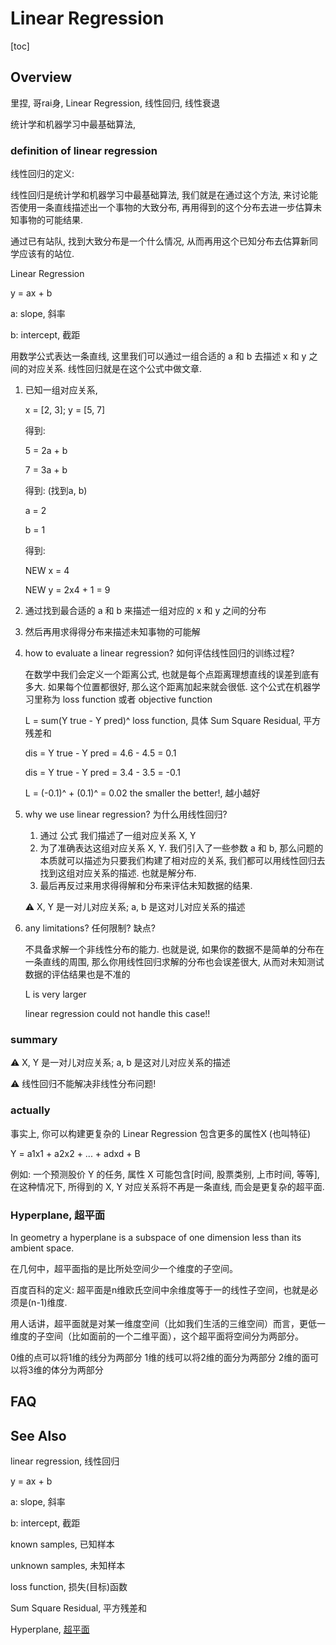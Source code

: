# Linear Regression

[toc]



## Overview

里捏, 哥rai身, Linear Regression, 线性回归, 线性衰退

统计学和机器学习中最基础算法, 

### definition of linear regression

线性回归的定义: 

线性回归是统计学和机器学习中最基础算法, 我们就是在通过这个方法, 来讨论能否使用一条直线描述出一个事物的大致分布, 再用得到的这个分布去进一步估算未知事物的可能结果. 

通过已有站队, 找到大致分布是一个什么情况, 从而再用这个已知分布去估算新同学应该有的站位.



Linear Regression

y = ax + b

a: slope, 斜率

b: intercept, 截距

用数学公式表达一条直线, 这里我们可以通过一组合适的 a 和 b 去描述 x 和 y 之间的对应关系. 线性回归就是在这个公式中做文章. 

1. 已知一组对应关系, 

   x = [2, 3]; y = [5, 7]

   得到: 

   5 = 2a + b

   7 = 3a + b

   得到: (找到a, b)

   a = 2

   b = 1

   得到: 

   NEW x = 4

   NEW y = 2x4 + 1 = 9

2. 通过找到最合适的 a 和 b 来描述一组对应的 x 和 y 之间的分布

3. 然后再用求得得分布来描述未知事物的可能解

4. how to evaluate a linear regression? 如何评估线性回归的训练过程?

   在数学中我们会定义一个距离公式, 也就是每个点距离理想直线的误差到底有多大. 如果每个位置都很好, 那么这个距离加起来就会很低. 这个公式在机器学习里称为 loss function 或者 objective function

   L = sum(Y true - Y pred)^                     			loss function, 具体 Sum Square Residual, 平方残差和

   dis = Y true - Y pred = 4.6 - 4.5 = 0.1

   dis = Y true - Y pred = 3.4 - 3.5 = -0.1

   L = (-0.1)^ + (0.1)^ = 0.02									the smaller the better!, 越小越好

5. why we use linear regression? 为什么用线性回归?

   1. 通过 公式 我们描述了一组对应关系 X, Y
   2. 为了准确表达这组对应关系 X, Y. 我们引入了一些参数 a 和 b, 那么问题的本质就可以描述为只要我们构建了相对应的关系, 我们都可以用线性回归去找到这组对应关系的描述. 也就是解分布.
   3. 最后再反过来用求得得解和分布来评估未知数据的结果.

   ⚠️ X, Y 是一对儿对应关系; a, b 是这对儿对应关系的描述

6. any limitations? 任何限制? 缺点?

   不具备求解一个非线性分布的能力. 也就是说, 如果你的数据不是简单的分布在一条直线的周围, 那么你用线性回归求解的分布也会误差很大, 从而对未知测试数据的评估结果也是不准的

   L is very larger

   linear regression could not handle this case!!

### summary

⚠️ X, Y 是一对儿对应关系; a, b 是这对儿对应关系的描述

⚠️ 线性回归不能解决非线性分布问题!



### actually

事实上, 你可以构建更复杂的 Linear Regression 包含更多的属性X (也叫特征)

Y = a1x1 + a2x2 + ... + adxd + B

例如: 一个预测股价 Y 的任务, 属性 X 可能包含[时间, 股票类别, 上市时间, 等等], 在这种情况下, 所得到的 X, Y 对应关系将不再是一条直线, 而会是更复杂的超平面.



### Hyperplane, 超平面

In geometry a hyperplane is a subspace of one dimension less than its ambient space.

在几何中，超平面指的是比所处空间少一个维度的子空间。

百度百科的定义: 超平面是n维欧氏空间中余维度等于一的线性子空间，也就是必须是(n-1)维度.

用人话讲，超平面就是对某一维度空间（比如我们生活的三维空间）而言，更低一维度的子空间（比如面前的一个二维平面），这个超平面将空间分为两部分。

0维的点可以将1维的线分为两部分
1维的线可以将2维的面分为两部分
2维的面可以将3维的体分为两部分







## FAQ





## See Also

linear regression, 线性回归

y = ax + b

a: slope, 斜率

b: intercept, 截距

known samples, 已知样本

unknown samples, 未知样本

loss function, 损失(目标)函数

Sum Square Residual, 平方残差和

Hyperplane, [超平面](https://zhuanlan.zhihu.com/p/263604941)
